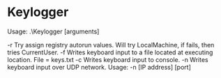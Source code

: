 # Keylogger 
Usage: .\Keylogger [arguments]

-r Try assign registry autorun values. Will try LocalMachine, if fails, then tries CurrentUser.
-f Writes keyboard input to a file located at executing location. File = keys.txt
-c Writes keyboard input to console.
-n Writes keyboard input over UDP network. Usage: -n [IP address] [port]